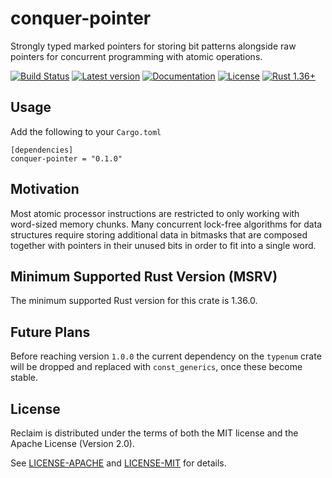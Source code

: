 # conquer-pointer

Strongly typed marked pointers for storing bit patterns alongside raw pointers
for concurrent programming with atomic operations.

[![Build Status](https://travis-ci.org/oliver-giersch/reclaim.svg?branch=master)](
https://travis-ci.org/oliver-giersch/conquer-pointer)
[![Latest version](https://img.shields.io/crates/v/conquer-pointer.svg)](
https://crates.io/crates/conquer-pointer)
[![Documentation](https://docs.rs/conquer-pointer/badge.svg)](https://docs.rs/conquer-pointer)
[![License](https://img.shields.io/badge/license-MIT%2FApache--2.0-blue.svg)](
https://github.com/oliver-giersch/conquer-pointer)
[![Rust 1.36+](https://img.shields.io/badge/Rust-1.39-orange)](
https://www.rust-lang.org)

## Usage

Add the following to your `Cargo.toml`

```
[dependencies]
conquer-pointer = "0.1.0"
```

## Motivation

Most atomic processor instructions are restricted to only working with
word-sized memory chunks.
Many concurrent lock-free algorithms for data structures require storing
additional data in bitmasks that are composed together with pointers in their
unused bits in order to fit into a single word.

## Minimum Supported Rust Version (MSRV)

The minimum supported Rust version for this crate is 1.36.0.

## Future Plans

Before reaching version `1.0.0` the current dependency on the `typenum` crate
will be dropped and replaced with `const_generics`, once these become stable.

## License

Reclaim is distributed under the terms of both the MIT license and the
Apache License (Version 2.0).

See [LICENSE-APACHE](LICENSE-APACHE) and [LICENSE-MIT](LICENSE-MIT) for details.

